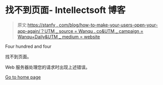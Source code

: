# 找不到页面- Intellectsoft 博客

> 原文:[https://stanfy . com/blog/how-to-make-your-users-open-your-app-again/？UTM _ source = Wanqu . co&UTM _ campaign = Wanqu+Daily&UTM _ medium = website](https://stanfy.com/blog/how-to-make-your-users-open-your-app-again/?utm_source=wanqu.co&utm_campaign=Wanqu+Daily&utm_medium=website)

Four hundred and four

找不到页面。

Web 服务器处理您的请求时出现上述错误。

[Go to home page](https://www.intellectsoft.net/)